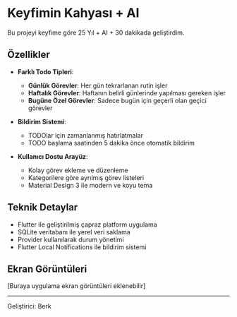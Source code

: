 # Keyfimin Kahyası + AI

Bu projeyi keyfime göre 25 Yıl + AI + 30 dakikada geliştirdim.

## Özellikler

- **Farklı Todo Tipleri**:
  - **Günlük Görevler**: Her gün tekrarlanan rutin işler
  - **Haftalık Görevler**: Haftanın belirli günlerinde yapılması gereken işler
  - **Bugüne Özel Görevler**: Sadece bugün için geçerli olan geçici görevler

- **Bildirim Sistemi**: 
  - TODOlar için zamanlanmış hatırlatmalar
  - TODO başlama saatinden 5 dakika önce otomatik bildirim

- **Kullanıcı Dostu Arayüz**:
  - Kolay görev ekleme ve düzenleme
  - Kategorilere göre ayrılmış görev listeleri
  - Material Design 3 ile modern ve koyu tema

## Teknik Detaylar

- Flutter ile geliştirilmiş çapraz platform uygulama
- SQLite veritabanı ile yerel veri saklama
- Provider kullanılarak durum yönetimi
- Flutter Local Notifications ile bildirim sistemi

## Ekran Görüntüleri

[Buraya uygulama ekran görüntüleri eklenebilir]

---

Geliştirici: Berk